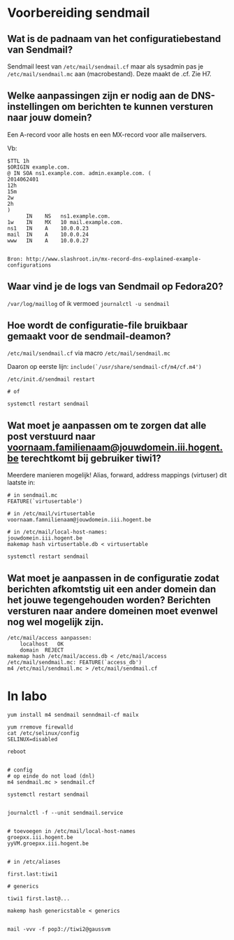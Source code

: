 # Voorbereiding sendmail

## Wat is de padnaam van het configuratiebestand van Sendmail?

Sendmail leest van ``/etc/mail/sendmail.cf`` maar als sysadmin pas je ``/etc/mail/sendmail.mc`` aan (macrobestand). Deze maakt de .cf. Zie H7.

## Welke aanpassingen zijn er nodig aan de DNS-instellingen om berichten te kunnen versturen naar jouw domein?

Een A-record voor alle hosts en een MX-record voor alle mailservers.

Vb:
```
$TTL 1h
$ORIGIN example.com.
@ IN SOA ns1.example.com. admin.example.com. (
2014062401
12h
15m
2w
2h
)
      IN    NS   ns1.example.com.
1w    IN    MX   10 mail.example.com.
ns1   IN    A    10.0.0.23
mail  IN    A    10.0.0.24
www   IN    A    10.0.0.27


Bron: http://www.slashroot.in/mx-record-dns-explained-example-configurations
```

## Waar vind je de logs van Sendmail op Fedora20?

``/var/log/maillog`` of ik vermoed ``journalctl -u sendmail``

## Hoe wordt de configuratie-file bruikbaar gemaakt voor de sendmail-deamon?

``/etc/mail/sendmail.cf`` via macro ``/etc/mail/sendmail.mc``

Daaron op eerste lijn: ``include(`/usr/share/sendmail-cf/m4/cf.m4')``

```
/etc/init.d/sendmail restart

# of 

systemctl restart sendmail
```



## Wat moet je aanpassen om te zorgen dat alle post verstuurd naar voornaam.familienaam@jouwdomein.iii.hogent.be terechtkomt bij gebruiker tiwi1?

Meerdere manieren mogelijk! Alias, forward, address mappings (virtuser) dit laatste in:
```
# in sendmail.mc
FEATURE(`virtusertable')

# in /etc/mail/virtusertable
voornaam.famnilienaam@jouwdomein.iii.hogent.be

# in /etc/mail/local-host-names:
jouwdomein.iii.hogent.be
makemap hash virtusertable.db < virtusertable

systemctl restart sendmail
```



## Wat moet je aanpassen in de configuratie zodat berichten afkomtstig uit een ander domein dan het jouwe tegengehouden worden? Berichten versturen naar andere domeinen moet evenwel nog wel mogelijk zijn.


```
/etc/mail/access aanpassen:
	localhost	OK
	domain	REJECT
makemap hash /etc/mail/access.db < /etc/mail/access
/etc/mail/sendmail.mc: FEATURE(`access_db')
m4 /etc/mail/sendmail.mc > /etc/mail/sendmail.cf

```

# In labo

```
yum install m4 sendmail senndmail-cf mailx

yum rremove firewalld
cat /etc/selinux/config
SELINUX=disabled

reboot


# config
# op einde do not load (dnl)
m4 sendmail.mc > sendmail.cf

systemctl restart sendmail


journalctl -f --unit sendmail.service


# toevoegen in /etc/mail/local-host-names
groepxx.iii.hogent.be
yyVM.groepxx.iii.hogent.be


# in /etc/aliases

first.last:tiwi1

# generics

tiwi1 first.last@...

makemp hash genericstable < generics


mail -vvv -f pop3://tiwi2@gaussvm

```



